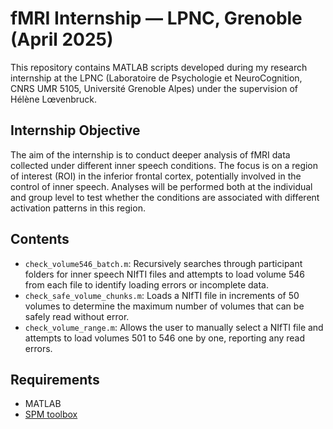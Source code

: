 # fMRI Internship — LPNC, Grenoble (April 2025)

This repository contains MATLAB scripts developed during my research internship at the LPNC (Laboratoire de Psychologie et NeuroCognition, CNRS UMR 5105, Université Grenoble Alpes) under the supervision of Hélène Lœvenbruck.

## Internship Objective

The aim of the internship is to conduct deeper analysis of fMRI data collected under different inner speech conditions. The focus is on a region of interest (ROI) in the inferior frontal cortex, potentially involved in the control of inner speech. Analyses will be performed both at the individual and group level to test whether the conditions are associated with different activation patterns in this region.

## Contents

- `check_volume546_batch.m`: Recursively searches through participant folders for inner speech NIfTI files and attempts to load volume 546 from each file to identify loading errors or incomplete data.
- `check_safe_volume_chunks.m`: Loads a NIfTI file in increments of 50 volumes to determine the maximum number of volumes that can be safely read without error.
- `check_volume_range.m`: Allows the user to manually select a NIfTI file and attempts to load volumes 501 to 546 one by one, reporting any read errors.

## Requirements

- MATLAB
- [SPM toolbox](https://www.fil.ion.ucl.ac.uk/spm/software/)

